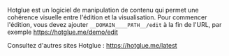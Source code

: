 Hotglue est un logiciel de manipulation de contenu qui permet une cohérence visuelle entre l'édition et la visualisation.
Pour commencer l'édition, vous devez ajouter `__DOMAIN____PATH__/edit` à la fin de l'URL, par exemple https://hotglue.me/demo/edit

Consultez d'autres sites Hotglue : https://hotglue.me/latest